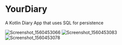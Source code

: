 # YourDiary
A Kotlin Diary App that uses SQL for persistence 

![Screenshot_1560453066](https://user-images.githubusercontent.com/39963165/59460613-2b2c8d00-8e3d-11e9-94ba-50cc7dea008d.png)
![Screenshot_1560453083](https://user-images.githubusercontent.com/39963165/59460618-2cf65080-8e3d-11e9-8e37-4df81c16e77c.png)
![Screenshot_1560453078](https://user-images.githubusercontent.com/39963165/59460623-2ec01400-8e3d-11e9-9498-4e3ad4651910.png)
